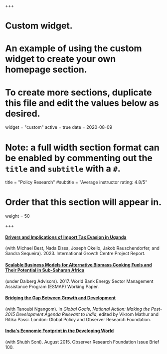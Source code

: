 +++
# Custom widget.
# An example of using the custom widget to create your own homepage section.
# To create more sections, duplicate this file and edit the values below as desired.
widget = "custom"
active = true
date = 2020-08-09

# Note: a full width section format can be enabled by commenting out the `title` and `subtitle` with a `#`.
title = "Policy Research"
#subtitle = "Average instructor rating: 4.8/5"

# Order that this section will appear in.
weight = 50

+++

#### [Drivers and Implications of Import Tax Evasion in Uganda](https://www.theigc.org/publications/drivers-and-implications-import-tax-evasion-uganda)
(with Michael Best, Nada Eissa, Joseph Okello, Jakob Rauschendorfer, and Sandra Sequeira). 2023. International Growth Centre Project Report.

#### [Scalable Business Models for Alternative Biomass Cooking Fuels and Their Potential in Sub-Saharan Africa](https://openknowledge.worldbank.org/handle/10986/28595) 
(under Dalberg Advisors). 2017. World Bank Energy Sector Management Assistance Program (ESMAP) Working Paper.

#### [Bridging the Gap Between Growth and Development](https://www.globalpolicyjournal.com/projects/gp-e-books/global-goals-national-actions-making-post-2015-development-agenda-relevant)
(with Tanoubi Ngangom). In *Global Goals, National Action: Making the Post-2015 Development Agenda Relevant to India*, edited by Vikrom Mathur and Ritika Passi. London: Global Policy and Observer Research Foundation.

#### [India's Economic Footprint in the Developing World](https://www.orfonline.org/research/indias-economic-footprint-in-the-developing-world/)
(with Shubh Soni). August 2015. Observer Research Foundation Issue Brief 100.